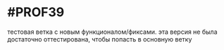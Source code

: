 # #PROF39

тестовая ветка с новым функционалом/фиксами. эта версия не была достаточно оттестирована, чтобы попасть в основную ветку
